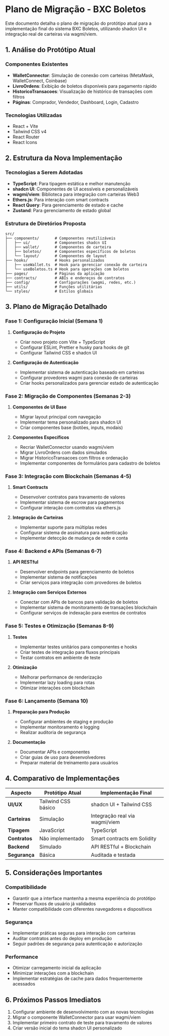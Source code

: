 # Plano de Migração - BXC Boletos

Este documento detalha o plano de migração do protótipo atual para a implementação final do sistema BXC Boletos, utilizando shadcn UI e integração real de carteiras via wagmi/viem.

## 1. Análise do Protótipo Atual

### Componentes Existentes
- **WalletConnector**: Simulação de conexão com carteiras (MetaMask, WalletConnect, Coinbase)
- **LivroOrdens**: Exibição de boletos disponíveis para pagamento rápido
- **HistoricoTransacoes**: Visualização de histórico de transações com filtros
- **Páginas**: Comprador, Vendedor, Dashboard, Login, Cadastro

### Tecnologias Utilizadas
- React + Vite
- Tailwind CSS v4
- React Router
- React Icons

## 2. Estrutura da Nova Implementação

### Tecnologias a Serem Adotadas
- **TypeScript**: Para tipagem estática e melhor manutenção
- **shadcn UI**: Componentes de UI acessíveis e personalizáveis
- **wagmi/viem**: Biblioteca para integração com carteiras Web3
- **Ethers.js**: Para interação com smart contracts
- **React Query**: Para gerenciamento de estado e cache
- **Zustand**: Para gerenciamento de estado global

### Estrutura de Diretórios Proposta
```
src/
├── components/       # Componentes reutilizáveis
│   ├── ui/           # Componentes shadcn UI
│   ├── wallet/       # Componentes de carteira
│   ├── boletos/      # Componentes específicos de boletos
│   └── layout/       # Componentes de layout
├── hooks/            # Hooks personalizados
│   ├── useWallet.ts  # Hook para gerenciar conexão de carteira
│   └── useBoletos.ts # Hook para operações com boletos
├── pages/            # Páginas da aplicação
├── contracts/        # ABIs e endereços de contratos
├── config/           # Configurações (wagmi, redes, etc.)
├── utils/            # Funções utilitárias
└── styles/           # Estilos globais
```

## 3. Plano de Migração Detalhado

### Fase 1: Configuração Inicial (Semana 1)
1. **Configuração do Projeto**
   - Criar novo projeto com Vite + TypeScript
   - Configurar ESLint, Prettier e husky para hooks de git
   - Configurar Tailwind CSS e shadcn UI

2. **Configuração de Autenticação**
   - Implementar sistema de autenticação baseado em carteiras
   - Configurar provedores wagmi para conexão de carteiras
   - Criar hooks personalizados para gerenciar estado de autenticação

### Fase 2: Migração de Componentes (Semanas 2-3)
1. **Componentes de UI Base**
   - Migrar layout principal com navegação
   - Implementar tema personalizado para shadcn UI
   - Criar componentes base (botões, inputs, modais)

2. **Componentes Específicos**
   - Recriar WalletConnector usando wagmi/viem
   - Migrar LivroOrdens com dados simulados
   - Migrar HistoricoTransacoes com filtros e ordenação
   - Implementar componentes de formulários para cadastro de boletos

### Fase 3: Integração com Blockchain (Semanas 4-5)
1. **Smart Contracts**
   - Desenvolver contratos para travamento de valores
   - Implementar sistema de escrow para pagamentos
   - Configurar interação com contratos via ethers.js

2. **Integração de Carteiras**
   - Implementar suporte para múltiplas redes
   - Configurar sistema de assinatura para autenticação
   - Implementar detecção de mudança de rede e conta

### Fase 4: Backend e APIs (Semanas 6-7)
1. **API RESTful**
   - Desenvolver endpoints para gerenciamento de boletos
   - Implementar sistema de notificações
   - Criar serviços para integração com provedores de boletos

2. **Integração com Serviços Externos**
   - Conectar com APIs de bancos para validação de boletos
   - Implementar sistema de monitoramento de transações blockchain
   - Configurar serviços de indexação para eventos de contratos

### Fase 5: Testes e Otimização (Semanas 8-9)
1. **Testes**
   - Implementar testes unitários para componentes e hooks
   - Criar testes de integração para fluxos principais
   - Testar contratos em ambiente de teste

2. **Otimização**
   - Melhorar performance de renderização
   - Implementar lazy loading para rotas
   - Otimizar interações com blockchain

### Fase 6: Lançamento (Semana 10)
1. **Preparação para Produção**
   - Configurar ambientes de staging e produção
   - Implementar monitoramento e logging
   - Realizar auditoria de segurança

2. **Documentação**
   - Documentar APIs e componentes
   - Criar guias de uso para desenvolvedores
   - Preparar material de treinamento para usuários

## 4. Comparativo de Implementações

| Aspecto | Protótipo Atual | Implementação Final |
|---------|----------------|---------------------|
| **UI/UX** | Tailwind CSS básico | shadcn UI + Tailwind CSS |
| **Carteiras** | Simulação | Integração real via wagmi/viem |
| **Tipagem** | JavaScript | TypeScript |
| **Contratos** | Não implementado | Smart contracts em Solidity |
| **Backend** | Simulado | API RESTful + Blockchain |
| **Segurança** | Básica | Auditada e testada |

## 5. Considerações Importantes

### Compatibilidade
- Garantir que a interface mantenha a mesma experiência do protótipo
- Preservar fluxos de usuário já validados
- Manter compatibilidade com diferentes navegadores e dispositivos

### Segurança
- Implementar práticas seguras para interação com carteiras
- Auditar contratos antes do deploy em produção
- Seguir padrões de segurança para autenticação e autorização

### Performance
- Otimizar carregamento inicial da aplicação
- Minimizar interações com a blockchain
- Implementar estratégias de cache para dados frequentemente acessados

## 6. Próximos Passos Imediatos

1. Configurar ambiente de desenvolvimento com as novas tecnologias
2. Migrar o componente WalletConnector para usar wagmi/viem
3. Implementar primeiro contrato de teste para travamento de valores
4. Criar versão inicial do tema shadcn UI personalizado
